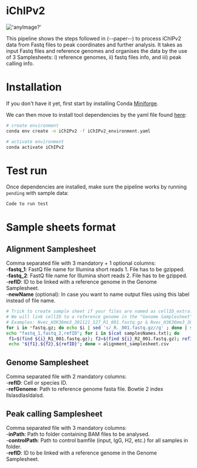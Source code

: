 # iChIPv2

!['anyImage?'](./img/logo.png)

This pipeline shows the steps followed in (--paper--) to process iChIPv2 data from Fastq files to peak coordinates and further analysis.
It takes as input Fastq files and reference genomes and organises the data by the use of 3 Samplesheets: i) reference genomes, ii) fastq files info, and iii) peak calling info.

# Installation  
If you don't have it yet, first start by installing Conda [Miniforge](https://github.com/conda-forge/miniforge#miniforge).

We can then move to install tool dependencies by the yaml file found [here](iChIPv2_environment.yaml):

```bash
# create environment
conda env create -n iChIPv2 -f iChIPv2_environment.yaml

# activate environment
conda activate iChIPv2
```

# Test run
Once dependencies are installed, make sure the pipeline works by running `pending` with sample data:

```bash
Code to run test
```
# Sample sheets format
## Alignment Samplesheet
Comma separated file with 3 mandatory + 1 optional columns:  
-**fastq_1**: FastQ file name for Illumina short reads 1. File has to be gzipped.  
-**fastq_2**: FastQ file name for Illumina short reads 2. File has to be gzipped.  
-**refID**: ID to be linked with a reference genome in the Genome Samplesheet.  
-**newName** (optional): In case you want to name output files using this label instead of file name.  
 ```bash
# Trick to create sample sheet if your files are named as cellID_extra?_S[1-9].R[12]_001.fastq.gz
# We will link cellID to a reference genome in the "Genome Samplesheet"
# Examples: Nvec_H3K36me3_301121_S27_R1_001.fastq.gz & Nvec_H3K36me3_301121_S27_R2_001.fastq.gz
for i in *fastq.gz; do echo $i | sed 's/_R._001.fastq.gz//g' ; done | sort | uniq > samplesNames.txt  
echo "fastq_1,fastq_2,refID"; for i in $(cat samplesNames.txt); do 
  f1=$(find ${i}_R1_001.fastq.gz); f2=$(find ${i}_R2_001.fastq.gz); refID=(${i/_/ }); refID=${refID[0]};
  echo "${f1},${f2},${refID}"; done > alignment_samplesheet.csv
```

## Genome Samplesheet
Comma separated file with 2 mandatory columns:  
-**refID**: Cell or species ID.  
-**refGenome**: Path to reference genome fasta file. Bowtie 2 index llslasdlasldalsd.  

## Peak calling Samplesheet
Comma separated file with 3 mandatory columns:  
-**inPath**: Path to folder containing BAM files to be analysed.  
-**controlPath**: Path to control bamfile (input, IgG, H2, etc.) for all samples in folder.  
-**refID**: ID to be linked with a reference genome in the Genome Samplesheet.  
